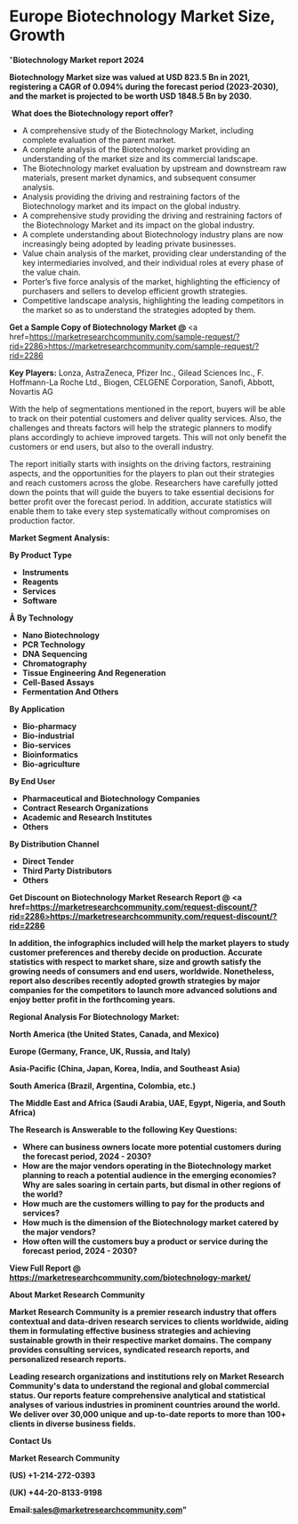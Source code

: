 # Europe Biotechnology Market Size, Growth
"<strong>Biotechnology Market report 2024</strong>

<strong>Biotechnology Market size was valued at USD 823.5 Bn in 2021, registering a CAGR of 0.094% during the forecast period (2023-2030), and the market is projected to be worth USD 1848.5 Bn by 2030.</strong>

 <strong><b>What does the Biotechnology report offer?</b></strong>
<ul>
  <li>A comprehensive study of the Biotechnology Market, including complete evaluation of the parent market.</li>
  <li>A complete analysis of the Biotechnology market providing an understanding of the market size and its commercial landscape.</li>
  <li>The Biotechnology market evaluation by upstream and downstream raw materials, present market dynamics, and subsequent consumer analysis.</li>
  <li>Analysis providing the driving and restraining factors of the Biotechnology market and its impact on the global industry.</li>
  <li>A comprehensive study providing the driving and restraining factors of the Biotechnology Market and its impact on the global industry.</li>
  <li>A complete understanding about Biotechnology industry plans are now increasingly being adopted by leading private businesses.</li>
  <li>Value chain analysis of the market, providing clear understanding of the key intermediaries involved, and their individual roles at every phase of the value chain.</li>
  <li>Porter’s five force analysis of the market, highlighting the efficiency of purchasers and sellers to develop efficient growth strategies.</li>
  <li>Competitive landscape analysis, highlighting the leading competitors in the market so as to understand the strategies adopted by them.</li>
</ul>

<strong>Get a Sample Copy of Biotechnology Market @ </strong><a href=https://marketresearchcommunity.com/sample-request/?rid=2286><u>https://marketresearchcommunity.com/sample-request/?rid=2286</u></a>

<strong>Key Players:</strong> 
Lonza, AstraZeneca, Pfizer Inc., Gilead Sciences Inc., F. Hoffmann-La Roche Ltd., Biogen, CELGENE Corporation, Sanofi, Abbott, Novartis AG

With the help of segmentations mentioned in the report, buyers will be able to track on their potential customers and deliver quality services. Also, the challenges and threats factors will help the strategic planners to modify plans accordingly to achieve improved targets. This will not only benefit the customers or end users, but also to the overall industry.

The report initially starts with insights on the driving factors, restraining aspects, and the opportunities for the players to plan out their strategies and reach customers across the globe. Researchers have carefully jotted down the points that will guide the buyers to take essential decisions for better profit over the forecast period. In addition, accurate statistics will enable them to take every step systematically without compromises on production factor.

<strong>Market Segment Analysis:</strong>


<strong><strong>By Product Type</strong></h4>
<ul>
 	<li>Instruments</li>
 	<li>Reagents</li>
 	<li>Services</li>
 	<li>Software</li>
</ul>
<strong><strong>Â By Technology</strong></h4>
<ul>
 	<li>Nano Biotechnology</li>
 	<li>PCR Technology</li>
 	<li>DNA Sequencing</li>
 	<li>Chromatography</li>
 	<li>Tissue Engineering And Regeneration</li>
 	<li>Cell-Based Assays</li>
 	<li>Fermentation And Others</li>
</ul>
<strong><strong>By Application</strong></h4>
<ul>
 	<li>Bio-pharmacy</li>
 	<li>Bio-industrial</li>
 	<li>Bio-services</li>
 	<li>Bioinformatics</li>
 	<li>Bio-agriculture</li>
</ul>
<strong><strong>By End User</strong></h4>
<ul>
 	<li>Pharmaceutical and Biotechnology Companies</li>
 	<li>Contract Research Organizations</li>
 	<li>Academic and Research Institutes</li>
 	<li>Others</li>
</ul>
<strong><strong>By Distribution Channel </strong></h4>
<ul>
 	<li>Direct Tender</li>
 	<li>Third Party Distributors</li>
 	<li>Others</li>
</ul>

<strong>Get Discount on Biotechnology Market Research Report @ </b></strong><a href=https://marketresearchcommunity.com/request-discount/?rid=2286><u>https://marketresearchcommunity.com/request-discount/?rid=2286</u></a>

In addition, the infographics included will help the market players to study customer preferences and thereby decide on production. Accurate statistics with respect to market share, size and growth satisfy the growing needs of consumers and end users, worldwide. Nonetheless, report also describes recently adopted growth strategies by major companies for the competitors to launch more advanced solutions and enjoy better profit in the forthcoming years.

<strong>Regional Analysis For Biotechnology Market:</strong>

<strong>North America</strong> (the United States, Canada, and Mexico)

<strong>Europe</strong> (Germany, France, UK, Russia, and Italy)

<strong>Asia-Pacific</strong> (China, Japan, Korea, India, and Southeast Asia)

<strong>South America</strong> (Brazil, Argentina, Colombia, etc.)

<strong>The Middle East and Africa</strong> (Saudi Arabia, UAE, Egypt, Nigeria, and South Africa)

<strong>The Research is Answerable to the following Key Questions:</strong>
<ul>
 	<li>Where can business owners locate more potential customers during the forecast period, 2024 - 2030?</li>
 	<li>How are the major vendors operating in the Biotechnology market planning to reach a potential audience in the emerging economies? Why are sales soaring in certain parts, but dismal in other regions of the world?</li>
 	<li>How much are the customers willing to pay for the products and services?</li>
 	<li>How much is the dimension of the Biotechnology market catered by the major vendors?</li>
 	<li>How often will the customers buy a product or service during the forecast period, 2024 - 2030?</li>
</ul>

<strong>View Full Report @</strong> <a href=https://marketresearchcommunity.com/biotechnology-market/>https://marketresearchcommunity.com/biotechnology-market/</a>

<strong>About Market Research Community</strong>

Market Research Community is a premier research industry that offers contextual and data-driven research services to clients worldwide, aiding them in formulating effective business strategies and achieving sustainable growth in their respective market domains. The company provides consulting services, syndicated research reports, and personalized research reports.

Leading research organizations and institutions rely on Market Research Community's data to understand the regional and global commercial status. Our reports feature comprehensive analytical and statistical analyses of various industries in prominent countries around the world. We deliver over 30,000 unique and up-to-date reports to more than 100+ clients in diverse business fields.

<strong>Contact Us</strong>

<strong>Market Research Community</strong>

(US) +1-214-272-0393

(UK) +44-20-8133-9198

<strong>Email:</strong>sales@marketresearchcommunity.com"
